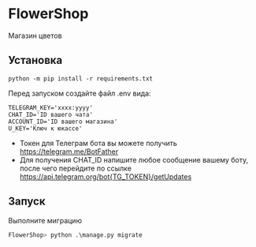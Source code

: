 # FlowerShop

Магазин цветов

## Установка

```commandline
python -m pip install -r requirements.txt
```
Перед запуском создайте файл .env вида:
```commandline
TELEGRAM_KEY='хххх:уууу'
CHAT_ID='ID вашего чата'
ACCOUNT_ID='ID вашего магазина'
U_KEY='Ключ к юкассе'
```
- Токен для Телеграм бота вы можете получить https://telegram.me/BotFather
- Для получения CHAT_ID напишите любое сообщение вашему боту, после чего перейдите по ссылке https://api.telegram.org/bot{TG_TOKEN}/getUpdates

## Запуск
Выполните миграцию

```python
FlowerShop> python .\manage.py migrate  
```